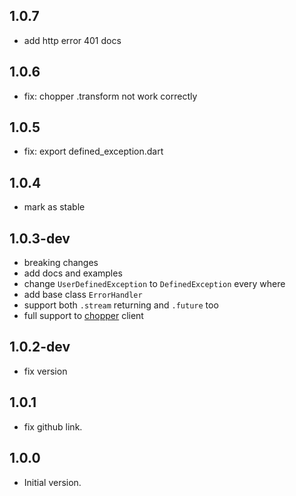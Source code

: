 ## 1.0.7

- add http error 401 docs

## 1.0.6

- fix: chopper .transform not work correctly

## 1.0.5

- fix: export defined_exception.dart

## 1.0.4

- mark as stable

## 1.0.3-dev

- breaking changes
- add docs and examples
- change ```UserDefinedException``` to ```DefinedException``` every where 
- add base class ```ErrorHandler```
- support both ```.stream``` returning and ```.future``` too
- full support to [chopper](https://pub.dev/packages/chopper) client

## 1.0.2-dev

- fix version

## 1.0.1

- fix github link.

## 1.0.0

- Initial version.
